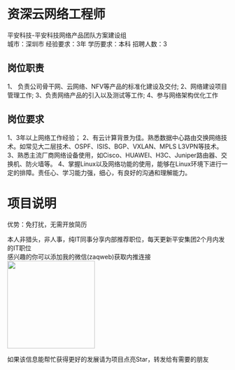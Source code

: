 # 资深云网络工程师
平安科技-平安科技网络产品团队方案建设组  
城市：深圳市 经验要求：3年 学历要求：本科  招聘人数：3

## 岗位职责
1、 负责公司骨干网、云网络、NFV等产品的标准化建设及交付;
 2、网络建设项目管理工作;
 3、负责网络产品的引入以及测试等工作;
 4、参与网络架构优化工作

## 岗位要求
1、3年以上网络工作经验；
 2、有云计算背景为佳。熟悉数据中心路由交换网络技术。如常见大二层技术、OSPF、ISIS、BGP、VXLAN、MPLS L3VPN等技术。
 3、熟悉主流厂商网络设备使用，如Cisco、HUAWEI、H3C、Juniper路由器、交换机、防火墙等。
 4、掌握Linux以及网络功能的使用，能够在Linux环境下进行一定的排障。责任心、学习能力强，细心，有良好的沟通和理解能力。

# 项目说明

优势：免打扰，无需开放简历

本人非猎头，非人事，纯IT同事分享内部推荐职位，每天更新平安集团2个月内发的IT职位  
感兴趣的你可以添加我的微信(zaqweb)获取内推连接  
<img src="https://github.com/zaqweb/PA-IT-JOBS/blob/master/WechatICode.jpeg"  height="200" width="200">

如果该信息能帮忙获得更好的发展请为项目点亮Star，转发给有需要的朋友




